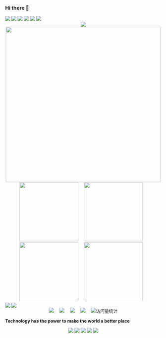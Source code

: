 ### Hi there 👋

<!--
**Code-Newborn/Code-Newborn** is a ✨ _special_ ✨ repository because its `README.md` (this file) appears on your GitHub profile.

Here are some ideas to get you started:

- 🔭 I’m currently working on ...
- 🌱 I’m currently learning ...
- 👯 I’m looking to collaborate on ...
- 🤔 I’m looking for help with ...
- 💬 Ask me about ...
- 📫 How to reach me: ...
- 😄 Pronouns: ...
- ⚡ Fun fact: ...
-->

<span >

  <img src="https://img.shields.io/badge/-C-5A88B1?style=flat-square&logo=C&logoColor=FFFFFF" />
  <img src="https://img.shields.io/badge/-C++-5A88B1?style=flat-square&logo=cplusplus&logoColor=FFFFFF" />
  <img src="https://img.shields.io/badge/-Pytorch-DFE4EA?style=flat-square&logo=pytorch&logoColor=EE4C2C" />
  <img src="https://img.shields.io/badge/-Python-FFE15F?style=flat-square&logo=python&logoColor=4280B2" />
  <img src="https://img.shields.io/badge/-Qt-41CD52?style=flat-square&logo=Qt&logoColor=FFFFFF" />
  <img src="https://img.shields.io/badge/-CMake-064F8C?style=flat-square&logo=CMake&logoColor=B91E28" />
  
</span>

<div align="center"> <img src="https://metrics.lecoq.io/sun0225SUN?template=classic&config.timezone=Asia%2FShanghai"> </div>

<div align="center"> <img width="500px" src="https://github-profile-trophy.vercel.app/?username=Code-Newborn" /> </div>

<div align="center">
  <a href="https://github.com/Code-Newborn/"><img height="190px" src="https://github-readme-stats.vercel.app/api?username=Code-Newborn&show_icons=true&theme=calm" /></a>&emsp;
  <a href="https://github.com/Code-Newborn/"><img height="190px" src="https://github-readme-stats.vercel.app/api/top-langs/?username=Code-Newborn&layout=compact" /></a>&emsp;
</div>

<div align="center">
  <a href="https://github.com/Code-Newborn/DDPG"><img height="190px" src="https://github-readme-stats.vercel.app/api/pin/?username=Code-Newborn&repo=DDPG&show_owner=true&title_color=fff&icon_color=f9f9f9&text_color=9f9f9f&bg_color=151515" /></a>&emsp;
  <a href="https://github.com/Code-Newborn/PSO"><img height="190px" src="https://github-readme-stats.vercel.app/api/pin/?username=Code-Newborn&repo=PSO&show_owner=true&title_color=fff&icon_color=f9f9f9&text_color=9f9f9f&bg_color=151515" /></a>&emsp;
</div>

<a href="https://github.com/Code-Newborn/DDPG">
  <img align="center" src="https://github-readme-stats.vercel.app/api/pin/?username=Code-Newborn&repo=DDPG&show_owner=true&title_color=fff&icon_color=f9f9f9&text_color=9f9f9f&bg_color=151515" />
</a>
<a href="https://github.com/Code-Newborn/PSO">
  <img align="center" src="https://github-readme-stats.vercel.app/api/pin/?username=Code-Newborn&repo=PSO&show_owner=true&title_color=fff&icon_color=f9f9f9&text_color=9f9f9f&bg_color=151515" />
</a>

<div align="center">
  <a href="https://www.cznewborn.com"><img src="https://img.shields.io/badge/Website-博客-blue" /></a>&emsp;
  <a href="https://space.bilibili.com/23473180/"><img src="https://img.shields.io/badge/Bilibili-B站-ff69b4" /></a>&emsp;
  <a href="https://blog.csdn.net/qq_35578171/"><img src="https://img.shields.io/badge/CSDN-论坛-c32136" /></a>&emsp;
  <a href="https://www.zhihu.com/people/zhjunqiu"><img src="https://img.shields.io/badge/Zhihu-知乎-blue" /></a>&emsp;
  <!-- visitor statistics logo 访问量统计徽标 -->
  <img src="https://badges.strrl.dev/visits/Code-Newborn/Code-Newborn?&label=Views&color=0e75b6&style=flat&logo=github" alt="访问量统计" />
</div>

<p>
  <b>
    Technology has the power to make the world a better place
  </b>
</p>

<p align="center">
  <a href="https://github.com/Code-Newborn">
    <img src="https://badges.strrl.dev/visits/Code-Newborn/Code-Newborn?style=flat-square&color=black&logo=github"></a>
  <a href="https://github.com/Code-Newborn">
    <img src="https://badges.strrl.dev/years/Code-Newborn?style=flat-square&color=black&logo=github"></a>
  <a href="https://github.com/Code-Newborn?tab=repositories">
    <img src="https://badges.strrl.dev/repos/Code-Newborn?style=flat-square&color=black&logo=github"></a>
  <a href="https://gist.github.com/Code-Newborn">
    <img src="https://badges.strrl.dev/gists/Code-Newborn?style=flat-square&color=black&logo=github"></a>
  <a href="https://github.com/Code-Newborn">
    <img src="https://badges.strrl.dev/commits/monthly/Code-Newborn?style=flat-square&color=black&logo=github"></a>
</p>
